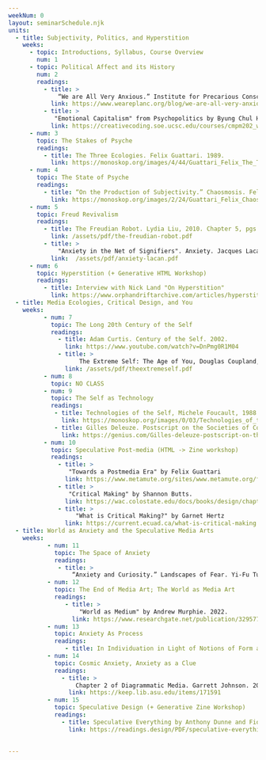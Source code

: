 ```yaml
---
weekNum: 0
layout: seminarSchedule.njk
units: 
  - title: Subjectivity, Politics, and Hyperstition 
    weeks:
      - topic: Introductions, Syllabus, Course Overview
        num: 1
      - topic: Political Affect and its History
        num: 2
        readings:
          - title: > 
              “We are All Very Anxious.” Institute for Precarious Consciousness. 2017.
            link: https://www.weareplanc.org/blog/we-are-all-very-anxious/
          - title: > 
             "Emotional Capitalism" from Psychopolitics by Byung Chul Han. 2014.
            link: https://creativecoding.soe.ucsc.edu/courses/cmpm202_w20/texts/Han_Psychopolitics_2017.pdf    
      - num: 3
        topic: The Stakes of Psyche 
        readings: 
          - title: The Three Ecologies. Felix Guattari. 1989.
            link: https://monoskop.org/images/4/44/Guattari_Felix_The_Three_Ecologies.pdf
      - num: 4
        topic: The State of Psyche 
        readings: 
          - title: “On the Production of Subjectivity.” Chaosmosis. Felix Guattari. 1992.
            link: https://monoskop.org/images/2/24/Guattari_Felix_Chaosmosis_An_Ethico-Aesthetic_Paradigm.pdf
      - num: 5 
        topic: Freud Revivalism
        readings: 
          - title: The Freudian Robot. Lydia Liu, 2010. Chapter 5, pgs 201-248.
            link: /assets/pdf/the-freudian-robot.pdf
          - title: > 
              "Anxiety in the Net of Signifiers". Anxiety. Jacques Lacan, 1970.pgs. 1-16.
            link:  /assets/pdf/anxiety-lacan.pdf
      - num: 6 
        topic: Hyperstition (+ Generative HTML Workshop)
        readings: 
          - title: Interview with Nick Land "On Hyperstition"
            link: https://www.orphandriftarchive.com/articles/hyperstition-an-introduction/
  - title: Media Ecologies, Critical Design, and You
    weeks: 
          - num: 7
            topic: The Long 20th Century of the Self
            readings: 
              - title: Adam Curtis. Century of the Self. 2002.
                link: https://www.youtube.com/watch?v=DnPmg0R1M04
              - title: > 
                    The Extreme Self: The Age of You, Douglas Coupland, Hans Ulrich Obrist, Shuman Basar, 2021. (see also The Medium is the Massage, Marshall McLuhan Quinton Fiore, 1968).
                link: /assets/pdf/theextremeself.pdf
          - num: 8 
            topic: NO CLASS
          - num: 9
            topic: The Self as Technology 
            readings:
             - title: Technologies of the Self, Michele Foucault, 1988
               link: https://monoskop.org/images/0/03/Technologies_of_the_Self_A_Seminar_with_Michel_Foucault.pdf
             - title: Gilles Deleuze. Postscript on the Societies of Control, 1992.
               link: https://genius.com/Gilles-deleuze-postscript-on-the-societies-of-control-annotated
          - num: 10
            topic: Speculative Post-media (HTML -> Zine workshop)
            readings: 
              - title: > 
                 "Towards a Postmedia Era" by Felix Guattari
                link: https://www.metamute.org/sites/www.metamute.org/files/u1/a-post-media-anthology-mute-books-9781906496944-web-fullbook.pdf
              - title: > 
                 "Critical Making" by Shannon Butts.
                link: https://wac.colostate.edu/docs/books/design/chapter12.pdf
              - title: >
                   "What is Critical Making?" by Garnet Hertz
                link: https://current.ecuad.ca/what-is-critical-making
  - title: World as Anxiety and the Speculative Media Arts  
    weeks:      
           - num: 11
             topic: The Space of Anxiety 
             readings: 
              - title: >
                  “Anxiety and Curiosity.” Landscapes of Fear. Yi-Fu Tuan. 1980.
           - num: 12
             topic: The End of Media Art; The World as Media Art
             readings: 
                - title: > 
                    "World as Medium" by Andrew Murphie. 2022. 
                  link: https://www.researchgate.net/publication/329577280_The_World_As_Medium_A_Whiteheadian_Media_Philosophy
           - num: 13
             topic: Anxiety As Process
             readings: 
                - title: In Individuation in Light of Notions of Form and Information. Gilbert Simondon. 2021. Selections.
           - num: 14
             topic: Cosmic Anxiety, Anxiety as a Clue
             readings: 
               - title: > 
                   Chapter 2 of Diagrammatic Media. Garrett Johnson. 2022. 
                 link: https://keep.lib.asu.edu/items/171591
           - num: 15
             topic: Speculative Design (+ Generative Zine Workshop)
             readings: 
               - title: Speculative Everything by Anthony Dunne and Fiona Raby, 2015.
                 link: https://readings.design/PDF/speculative-everything.pdf 
                       

---
```

